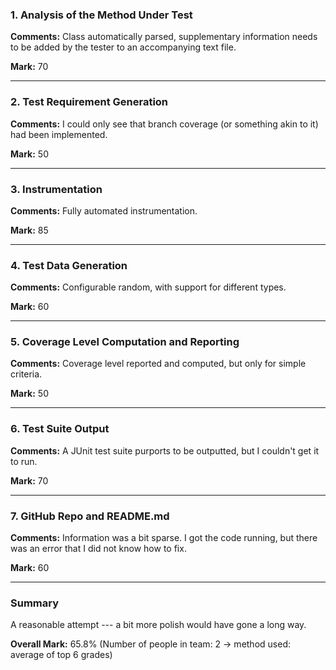### 1. Analysis of the Method Under Test

__Comments:__ Class automatically parsed, supplementary information needs to be
added by the tester to an accompanying text file. 

__Mark:__ 70

---

### 2. Test Requirement Generation

__Comments:__ I could only see that branch coverage (or something akin to it)
had been implemented.

__Mark:__ 50

---

### 3. Instrumentation

__Comments:__ Fully automated instrumentation.

__Mark:__ 85

---

### 4. Test Data Generation

__Comments:__ Configurable random, with support for different types. 

__Mark:__ 60

---

### 5. Coverage Level Computation and Reporting

__Comments:__ Coverage level reported and computed, but only for simple criteria.

__Mark:__ 50

---

### 6. Test Suite Output

__Comments:__ A JUnit test suite purports to be outputted, but I couldn't get it to run.

__Mark:__ 70

---

### 7. GitHub Repo and README.md

__Comments:__ Information was a bit sparse. I got the code running, but there
was an error that I did not know how to fix. 

__Mark:__ 60

---

### Summary

A reasonable attempt --- a bit more polish would have gone a long way. 

__Overall Mark:__ 65.8% (Number of people in team: 2 -> method used: average of top 6 grades)